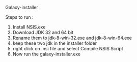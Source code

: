  Galaxy-installer
 
 Steps to run :
 
 1. Install NSIS.exe
 2. Download JDK 32 and 64 bit
 3. Rename them to jdk-8-win-32.exe and jdk-8-win-64.exe
 4. keep these two jdk in the installer folder
 5. right click on .nsi file and select Compile NSIS Script
 6. Now run the galaxy-installer.exe
